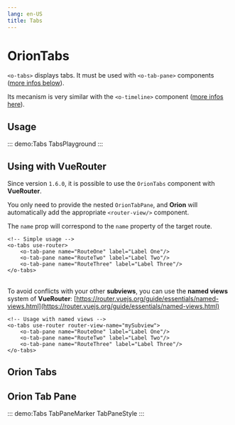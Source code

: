 ```yaml
---
lang: en-US
title: Tabs
---
```


# OrionTabs

`<o-tabs>` displays tabs. It must be used with `<o-tab-pane>` components ([more infos below](#orion-tab-pane)).

Its mecanism is very similar with the `<o-timeline>` component ([more infos here](../components/OrionTimeline.md)). 

## Usage

::: demo:Tabs
TabsPlayground
:::

## Using with VueRouter

Since version `1.6.0`, it is possible to use the `OrionTabs` component with **VueRouter**.

You only need to provide the nested `OrionTabPane`, and **Orion** will automatically add the appropriate `<router-view/>` component.

The `name` prop will correspond to the `name` property of the target route.

```vue{2}
<!-- Simple usage -->
<o-tabs use-router>
	<o-tab-pane name="RouteOne" label="Label One"/>
	<o-tab-pane name="RouteTwo" label="Label Two"/>
	<o-tab-pane name="RouteThree" label="Label Three"/>
</o-tabs>
```

\
To avoid conflicts with your other **subviews**, you can use the **named views** system of **VueRouter**: 
[https://router.vuejs.org/guide/essentials/named-views.html](https://router.vuejs.org/guide/essentials/named-views.html)


```vue{2}
<!-- Usage with named views -->
<o-tabs use-router router-view-name="mySubview">
	<o-tab-pane name="RouteOne" label="Label One"/>
	<o-tab-pane name="RouteTwo" label="Label Two"/>
	<o-tab-pane name="RouteThree" label="Label Three"/>
</o-tabs>
```



## Orion Tabs 
<attribute-table package="Tabs"/>

## Orion Tab Pane

::: demo:Tabs
TabPaneMarker 
TabPaneStyle 
:::

<attribute-table package="TabPane"/>

